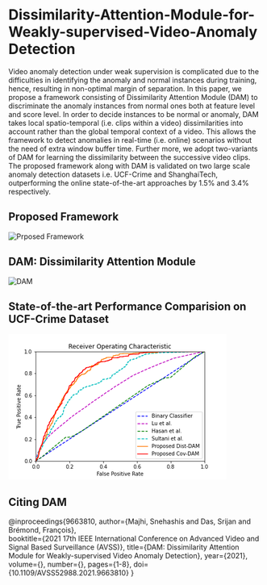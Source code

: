 # Dissimilarity-Attention-Module-for-Weakly-supervised-Video-Anomaly Detection
Video anomaly detection under weak supervision is complicated due to the difficulties in identifying the anomaly and normal instances during training, hence, resulting in non-optimal margin of separation. In this paper, we propose a framework consisting of Dissimilarity Attention Module (DAM) to discriminate the anomaly instances from normal ones both at feature level and score level. In order to decide instances to be normal or anomaly, DAM takes local spatio-temporal (i.e. clips within a video) dissimilarities into account rather than the global temporal context of a video. This allows the framework to detect anomalies in  real-time (i.e. online) scenarios without the need of extra window buffer time. Further more, we adopt two-variants of DAM for learning the dissimilarity between the successive video clips. The proposed framework along with DAM is validated on two large scale anomaly detection datasets i.e. UCF-Crime and ShanghaiTech, outperforming the online state-of-the-art approaches by 1.5% and 3.4% respectively.

## Proposed Framework
![Prposed Framework](https://github.com/snehashismajhi/Dissimilarity-Attention-Module-for-Weakly-supervised-Video-AnomalyDetection/blob/main/AVSS21%20Framework.jpg)

## DAM: Dissimilarity Attention Module
![DAM](https://github.com/snehashismajhi/Dissimilarity-Attention-Module-for-Weakly-supervised-Video-AnomalyDetection/blob/main/Dissimilarity%20Attention%20Module.jpg)

## State-of-the-art Performance Comparision on UCF-Crime Dataset
![SOTA](https://github.com/snehashismajhi/DAM-Anomaly-Detection/blob/main/state_of_the_art_avss_modified.png)

## Citing DAM
@inproceedings{9663810,
      author={Majhi, Snehashis and Das, Srijan and Brémond, François},  
      booktitle={2021 17th IEEE International Conference on Advanced Video and Signal Based Surveillance (AVSS)},
      title={DAM: Dissimilarity Attention Module for Weakly-supervised Video Anomaly Detection},
      year={2021},  volume={},  number={},
      pages={1-8},
      doi={10.1109/AVSS52988.2021.9663810}
}
